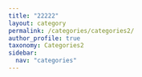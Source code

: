 ```yaml
---
title: "22222"
layout: category
permalink: /categories/categories2/
author_profile: true
taxonomy: Categories2
sidebar:
  nav: "categories"
---
```

